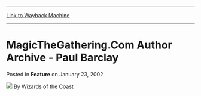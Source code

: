 
---
[Link to Wayback Machine](https://web.archive.org/web/20211018183445/https://magic.wizards.com/en/articles/archive/feature/magicthegatheringcom-author-archive-paul-barclay-2002-01-23)

[_metadata_:wayback_url]:- "https://magic.wizards.com/en/articles/archive/feature/magicthegatheringcom-author-archive-paul-barclay-2002-01-23"
[_metadata_:wayback_raw_url]:- "https://web.archive.org/web/20211018183445id_/https://magic.wizards.com/en/articles/archive/feature/magicthegatheringcom-author-archive-paul-barclay-2002-01-23"
[_metadata_:wayback_capture_timestamp]:- "2021-10-18 18:34:45+00:00"
[_metadata_:publish_date]:- "2002-01-23"
[_metadata_:generator]:- "Drupal 7 (http://drupal.org)"
---


MagicTheGathering.Com Author Archive - Paul Barclay
===================================================



 Posted in **Feature**
 on January 23, 2002 






![](https://media.magic.wizards.com/styles/auth_small/public/images/person/wizards_author.jpg)
By Wizards of the Coast

















